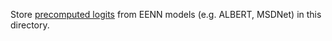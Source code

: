 Store [precomputed logits](https://drive.google.com/drive/folders/1uDsYII_BBlpUrTweEbh33xaJCQJJJlHp?usp=sharing) from EENN models (e.g. ALBERT, MSDNet) in this directory. 